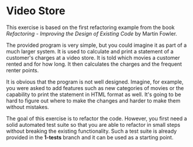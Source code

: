 # Video Store

This exercise is based on the first refactoring example from the book *Refactoring - Improving the Design of Existing Code* by Martin Fowler.

The provided program is very simple, but you could imagine it as part of a much larger system. It is used to calculate and print a statement of a
customer's charges at a video store. It is told which movies a customer rented and for how long. It then calculates the charges and the 
frequent renter points.

It is obvious that the program is not well designed. Imagine, for example, you were asked to add features such as new categories of movies 
or the capability to print the statement in HTML format as well. It's going to be hard to figure out where to make the changes and harder 
to make them without mistakes.

The goal of this exercise is to refactor the code. However, you first need a solid automated test suite 
so that you are able to refactor in small steps without breaking the existing functionality. Such a test suite is already provided in 
the **1-tests** branch and it can be used as a starting point.